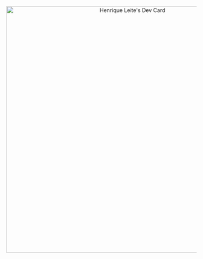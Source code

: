 <div align="center">
<a href="https://henriqueleite42.com"><img src="https://api.daily.dev/devcards/v2/sbsMzAwu73ZnbXGf5ETGJ.png?type=wide&r=r6a" width="652" alt="Henrique Leite's Dev Card"/></a>
</div>
